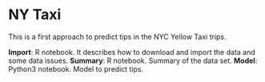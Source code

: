 # NY Taxi 

This is a first approach to predict tips in the NYC Yellow Taxi trips. 

**Import**: R notebook. It describes how to download and import the data and some data issues.
**Summary**: R notebook. Summary of the data set.
**Model**: Python3 notebook. Model to predict tips.
